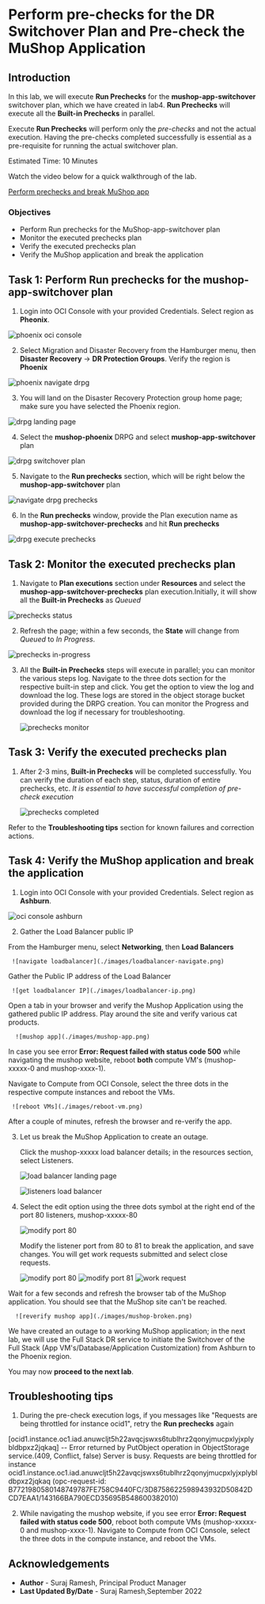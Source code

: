 # Perform pre-checks for the DR Switchover Plan and Pre-check the MuShop Application

## Introduction

In this lab, we will execute **Run Prechecks** for the **mushop-app-switchover** switchover plan, which we have created in lab4. **Run Prechecks**
will execute all the **Built-in Prechecks** in parallel.

Execute **Run Prechecks**  will perform only the *pre-checks* and not the actual execution. Having the pre-checks completed successfully is essential as a pre-requisite for running the actual switchover plan.

Estimated Time: 10 Minutes

Watch the video below for a quick walkthrough of the lab.

[Perform prechecks and break MuShop app](videohub:1_i1toadew)

### Objectives

- Perform Run prechecks for the MuShop-app-switchover  plan
- Monitor the executed prechecks plan
- Verify the executed prechecks plan
- Verify the MuShop application and break the application

## Task 1: Perform Run prechecks for the mushop-app-switchover plan

1. Login into OCI Console with your provided Credentials. Select region as **Pheonix**.

  ![phoenix oci console](./images/phoenix-region.png)

2. Select Migration and Disaster Recovery from the Hamburger menu, then **Disaster Recovery** -> **DR Protection Groups**. Verify the region is **Phoenix**

  ![phoenix navigate drpg](./images/phoenix-drpgpage.png)

3. You will land on the Disaster Recovery Protection group home page; make sure you have selected the Phoenix region.

  ![drpg landing page](./images/phoenix-drpg.png)

4. Select the **mushop-phoenix** DRPG and select **mushop-app-switchover** plan

  ![drpg switchover plan](./images/phoenix-sw-plan.png)

5. Navigate to the **Run prechecks** section, which will be right below the **mushop-app-switchover** plan

  ![navigate drpg prechecks](./images/phoenix-run-prechecks.png)

6. In the **Run prechecks** window, provide the Plan execution name as **mushop-app-switchover-prechecks** and hit **Run prechecks**

  ![drpg execute prechecks](./images/phoenix-execute-prechecks.png)

## Task 2: Monitor the executed prechecks plan

1. Navigate to **Plan executions** section under **Resources** and select the **mushop-app-switchover-prechecks** plan execution.Initially, it will show all the **Built-in Prechecks** as *Queued*

  ![prechecks status](./images/phoenix-execute-queued.png)

2. Refresh the page; within a few seconds, the **State** will change from *Queued* to *In Progress*.

  ![prechecks in-progress](./images/phoenix-execute-inprogress.png)

3. All the **Built-in Prechecks**  steps will execute in parallel; you can monitor the various steps log. Navigate to the three dots section for the respective built-in step and click. You get the option to view the log and download the log. These logs are stored in the object storage bucket provided during the DRPG creation. You can monitor the Progress and download the log if necessary for troubleshooting.

   ![prechecks monitor](./images/phoenix-execute-monitor.png)

## Task 3: Verify the executed prechecks plan

1. After 2-3 mins, **Built-in Prechecks**  will be completed successfully. You can verify the duration of each step, status, duration of entire prechecks, etc. *It is essential to have successful completion of pre-check execution*

      ![prechecks completed](./images/phoenix-execute-done.png)

Refer to the **Troubleshooting tips** section for known failures and correction actions.

## Task 4: Verify the MuShop application and break the application

1. Login into OCI Console with your provided Credentials. Select region as **Ashburn**.

  ![oci console ashburn](./images/ashburn-region.png)
  
2. Gather the Load Balancer public IP

  From the Hamburger menu, select **Networking**, then **Load Balancers**
  
     ![navigate loadbalancer](./images/loadbalancer-navigate.png)

 Gather the Public IP address of the Load Balancer

     ![get loadbalancer IP](./images/loadbalancer-ip.png)

  Open a tab in your browser and verify the Mushop Application using the gathered public IP address. Play around the site and verify various cat products.

      ![mushop app](./images/mushop-app.png)

  In case you see error **Error: Request failed with status code 500** while navigating the mushop website, reboot **both** compute VM's (mushop-xxxxx-0 and mushop-xxxx-1).
  
  Navigate to Compute from OCI Console, select the three dots in the respective compute instances and reboot the VMs.

     ![reboot VMs](./images/reboot-vm.png)

  After a couple of minutes, refresh the browser and re-verify the app.

3. Let us break the MuShop Application to create an outage.

   Click the mushop-xxxxx load balancer details; in the resources section, select Listeners.

   ![load balancer landing page](./images/loadbalancer-ash.png)

   ![listeners load balancer](./images/loadbalancer-listeners.png)

4. Select the edit option using the three dots symbol at the right end of the port 80 listeners, mushop-xxxxx-80

      ![modify port 80](./images/port80-edit.png)

   Modify the listener port from 80 to 81 to break the application, and save changes. You will get work requests submitted and select close requests.

      ![modify port 80](./images/port80-edit1.png)
      ![modify port 81](./images/port81-edit.png)
      ![work request](./images/workrequest-listener.png)

  Wait for a few seconds and refresh the browser tab of the MuShop application. You should see that the MuShop site can't be reached.  

      ![reverify mushop app](./images/mushop-broken.png)

We have created an outage to a working MuShop application; in the next lab, we will use the Full Stack DR service to initiate the Switchover of the Full Stack (App VM's/Database/Application Customization) from Ashburn to the Phoenix region.

   You may now **proceed to the next lab**.

## Troubleshooting tips

1. During the pre-check execution logs, if you messages like "Requests are being throttled for instance ocid1", retry the **Run prechecks** again

[ocid1.instance.oc1.iad.anuwcljt5h22avqcjswxs6tublhrz2qonyjmucpxlyjxplybldbpxz2jqkaq] -- Error returned by PutObject operation in ObjectStorage service.(409, Conflict, false) Server is busy. Requests are being throttled for instance ocid1.instance.oc1.iad.anuwcljt5h22avqcjswxs6tublhrz2qonyjmucpxlyjxplybldbpxz2jqkaq (opc-request-id: B7721980580148749787FE758C9440FC/3D8758622598943932D50842DCD7EAA1/143166BA790ECD35695B548600382010)

2. While navigating the mushop website, if you see error **Error: Request failed with status code 500**, reboot both compute VMs (mushop-xxxxx-0 and mushop-xxxx-1). Navigate to Compute from OCI Console, select the three dots in the compute instance, and reboot the VMs.

## Acknowledgements

- **Author** -  Suraj Ramesh, Principal Product Manager
- **Last Updated By/Date** -  Suraj Ramesh,September 2022
